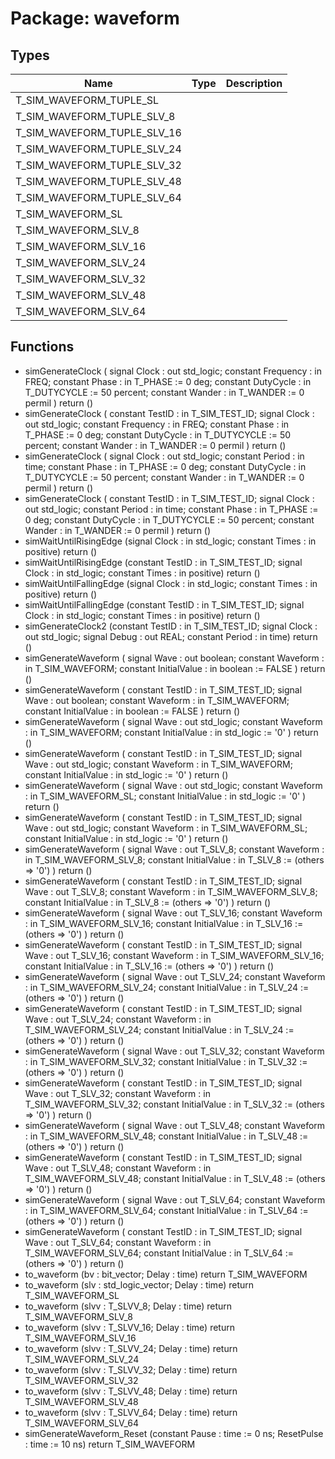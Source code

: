 # Package: waveform
## Types
| Name                        | Type | Description |
| --------------------------- | ---- | ----------- |
| T_SIM_WAVEFORM_TUPLE_SL     |      |             |
| T_SIM_WAVEFORM_TUPLE_SLV_8  |      |             |
| T_SIM_WAVEFORM_TUPLE_SLV_16 |      |             |
| T_SIM_WAVEFORM_TUPLE_SLV_24 |      |             |
| T_SIM_WAVEFORM_TUPLE_SLV_32 |      |             |
| T_SIM_WAVEFORM_TUPLE_SLV_48 |      |             |
| T_SIM_WAVEFORM_TUPLE_SLV_64 |      |             |
| T_SIM_WAVEFORM_SL           |      |             |
| T_SIM_WAVEFORM_SLV_8        |      |             |
| T_SIM_WAVEFORM_SLV_16       |      |             |
| T_SIM_WAVEFORM_SLV_24       |      |             |
| T_SIM_WAVEFORM_SLV_32       |      |             |
| T_SIM_WAVEFORM_SLV_48       |      |             |
| T_SIM_WAVEFORM_SLV_64       |      |             |
## Functions
- simGenerateClock <font id="function_arguments">(		signal	 Clock			: out	std_logic;
		constant Frequency	: in	FREQ;
		constant Phase			: in	T_PHASE			:=	0 deg;
		constant DutyCycle	: in	T_DUTYCYCLE	:= 50 percent;
		constant Wander			: in	T_WANDER		:=	0 permil
	)</font> <font id="function_return">return ()</font>
- simGenerateClock <font id="function_arguments">(		constant TestID			: in	T_SIM_TEST_ID;
		signal	 Clock			: out	std_logic;
		constant Frequency	: in	FREQ;
		constant Phase			: in	T_PHASE			:=	0 deg;
		constant DutyCycle	: in	T_DUTYCYCLE	:= 50 percent;
		constant Wander			: in	T_WANDER		:=	0 permil
	)</font> <font id="function_return">return ()</font>
- simGenerateClock <font id="function_arguments">(		signal	 Clock			: out	std_logic;
		constant Period			: in	time;
		constant Phase			: in	T_PHASE			:=	0 deg;
		constant DutyCycle	: in	T_DUTYCYCLE	:= 50 percent;
		constant Wander			: in	T_WANDER		:=	0 permil
	)</font> <font id="function_return">return ()</font>
- simGenerateClock <font id="function_arguments">(		constant TestID			: in	T_SIM_TEST_ID;
		signal	 Clock			: out	std_logic;
		constant Period			: in	time;
		constant Phase			: in	T_PHASE			:=	0 deg;
		constant DutyCycle	: in	T_DUTYCYCLE	:= 50 percent;
		constant Wander			: in	T_WANDER		:=	0 permil
	)</font> <font id="function_return">return ()</font>
- simWaitUntilRisingEdge <font id="function_arguments">(signal Clock : in std_logic; constant Times : in positive)</font> <font id="function_return">return ()</font>
- simWaitUntilRisingEdge <font id="function_arguments">(constant TestID : in T_SIM_TEST_ID; signal Clock : in std_logic; constant Times : in positive)</font> <font id="function_return">return ()</font>
- simWaitUntilFallingEdge <font id="function_arguments">(signal Clock : in std_logic; constant Times : in positive)</font> <font id="function_return">return ()</font>
- simWaitUntilFallingEdge <font id="function_arguments">(constant TestID : in T_SIM_TEST_ID; signal Clock : in std_logic; constant Times : in positive)</font> <font id="function_return">return ()</font>
- simGenerateClock2 <font id="function_arguments">(constant TestID : in T_SIM_TEST_ID; signal Clock : out std_logic; signal Debug : out REAL; constant Period : in time)</font> <font id="function_return">return ()</font>
- simGenerateWaveform <font id="function_arguments">(		signal	 Wave					: out	boolean;
		constant Waveform			: in	T_SIM_WAVEFORM;
		constant InitialValue	: in	boolean					:= FALSE
	)</font> <font id="function_return">return ()</font>
- simGenerateWaveform <font id="function_arguments">(		constant TestID				: in	T_SIM_TEST_ID;
		signal	 Wave					: out	boolean;
		constant Waveform			: in	T_SIM_WAVEFORM;
		constant InitialValue	: in	boolean					:= FALSE
	)</font> <font id="function_return">return ()</font>
- simGenerateWaveform <font id="function_arguments">(		signal	 Wave					: out	std_logic;
		constant Waveform			: in	T_SIM_WAVEFORM;
		constant InitialValue	: in	std_logic				:= '0'
	)</font> <font id="function_return">return ()</font>
- simGenerateWaveform <font id="function_arguments">(		constant TestID				: in	T_SIM_TEST_ID;
		signal	 Wave					: out	std_logic;
		constant Waveform			: in	T_SIM_WAVEFORM;
		constant InitialValue	: in	std_logic				:= '0'
	)</font> <font id="function_return">return ()</font>
- simGenerateWaveform <font id="function_arguments">(		signal	 Wave					: out	std_logic;
		constant Waveform			: in	T_SIM_WAVEFORM_SL;
		constant InitialValue	: in	std_logic				:= '0'
	)</font> <font id="function_return">return ()</font>
- simGenerateWaveform <font id="function_arguments">(		constant TestID				: in	T_SIM_TEST_ID;
		signal	 Wave					: out	std_logic;
		constant Waveform			: in	T_SIM_WAVEFORM_SL;
		constant InitialValue	: in	std_logic				:= '0'
	)</font> <font id="function_return">return ()</font>
- simGenerateWaveform <font id="function_arguments">(		signal	 Wave					: out	T_SLV_8;
		constant Waveform			: in	T_SIM_WAVEFORM_SLV_8;
		constant InitialValue	: in	T_SLV_8					:= (others => '0')
	)</font> <font id="function_return">return ()</font>
- simGenerateWaveform <font id="function_arguments">(		constant TestID				: in	T_SIM_TEST_ID;
		signal	 Wave					: out	T_SLV_8;
		constant Waveform			: in	T_SIM_WAVEFORM_SLV_8;
		constant InitialValue	: in	T_SLV_8					:= (others => '0')
	)</font> <font id="function_return">return ()</font>
- simGenerateWaveform <font id="function_arguments">(		signal	 Wave					: out	T_SLV_16;
		constant Waveform			: in	T_SIM_WAVEFORM_SLV_16;
		constant InitialValue	: in	T_SLV_16				:= (others => '0')
	)</font> <font id="function_return">return ()</font>
- simGenerateWaveform <font id="function_arguments">(		constant TestID				: in	T_SIM_TEST_ID;
		signal	 Wave					: out	T_SLV_16;
		constant Waveform			: in	T_SIM_WAVEFORM_SLV_16;
		constant InitialValue	: in	T_SLV_16				:= (others => '0')
	)</font> <font id="function_return">return ()</font>
- simGenerateWaveform <font id="function_arguments">(		signal	 Wave					: out	T_SLV_24;
		constant Waveform			: in	T_SIM_WAVEFORM_SLV_24;
		constant InitialValue	: in	T_SLV_24				:= (others => '0')
	)</font> <font id="function_return">return ()</font>
- simGenerateWaveform <font id="function_arguments">(		constant TestID				: in	T_SIM_TEST_ID;
		signal	 Wave					: out	T_SLV_24;
		constant Waveform			: in	T_SIM_WAVEFORM_SLV_24;
		constant InitialValue	: in	T_SLV_24				:= (others => '0')
	)</font> <font id="function_return">return ()</font>
- simGenerateWaveform <font id="function_arguments">(		signal	 Wave					: out	T_SLV_32;
		constant Waveform			: in	T_SIM_WAVEFORM_SLV_32;
		constant InitialValue	: in	T_SLV_32				:= (others => '0')
	)</font> <font id="function_return">return ()</font>
- simGenerateWaveform <font id="function_arguments">(		constant TestID				: in	T_SIM_TEST_ID;
		signal	 Wave					: out	T_SLV_32;
		constant Waveform			: in	T_SIM_WAVEFORM_SLV_32;
		constant InitialValue	: in	T_SLV_32				:= (others => '0')
	)</font> <font id="function_return">return ()</font>
- simGenerateWaveform <font id="function_arguments">(		signal	 Wave					: out	T_SLV_48;
		constant Waveform			: in	T_SIM_WAVEFORM_SLV_48;
		constant InitialValue	: in	T_SLV_48				:= (others => '0')
	)</font> <font id="function_return">return ()</font>
- simGenerateWaveform <font id="function_arguments">(		constant TestID				: in	T_SIM_TEST_ID;
		signal	 Wave					: out	T_SLV_48;
		constant Waveform			: in	T_SIM_WAVEFORM_SLV_48;
		constant InitialValue	: in	T_SLV_48				:= (others => '0')
	)</font> <font id="function_return">return ()</font>
- simGenerateWaveform <font id="function_arguments">(		signal	 Wave					: out	T_SLV_64;
		constant Waveform			: in	T_SIM_WAVEFORM_SLV_64;
		constant InitialValue	: in	T_SLV_64				:= (others => '0')
	)</font> <font id="function_return">return ()</font>
- simGenerateWaveform <font id="function_arguments">(		constant TestID				: in	T_SIM_TEST_ID;
		signal	 Wave					: out	T_SLV_64;
		constant Waveform			: in	T_SIM_WAVEFORM_SLV_64;
		constant InitialValue	: in	T_SLV_64				:= (others => '0')
	)</font> <font id="function_return">return ()</font>
- to_waveform <font id="function_arguments">(bv : bit_vector; Delay : time)</font> <font id="function_return">return T_SIM_WAVEFORM</font>
- to_waveform <font id="function_arguments">(slv : std_logic_vector; Delay : time)</font> <font id="function_return">return T_SIM_WAVEFORM_SL</font>
- to_waveform <font id="function_arguments">(slvv : T_SLVV_8; Delay : time)</font> <font id="function_return">return T_SIM_WAVEFORM_SLV_8</font>
- to_waveform <font id="function_arguments">(slvv : T_SLVV_16; Delay : time)</font> <font id="function_return">return T_SIM_WAVEFORM_SLV_16</font>
- to_waveform <font id="function_arguments">(slvv : T_SLVV_24; Delay : time)</font> <font id="function_return">return T_SIM_WAVEFORM_SLV_24</font>
- to_waveform <font id="function_arguments">(slvv : T_SLVV_32; Delay : time)</font> <font id="function_return">return T_SIM_WAVEFORM_SLV_32</font>
- to_waveform <font id="function_arguments">(slvv : T_SLVV_48; Delay : time)</font> <font id="function_return">return T_SIM_WAVEFORM_SLV_48</font>
- to_waveform <font id="function_arguments">(slvv : T_SLVV_64; Delay : time)</font> <font id="function_return">return T_SIM_WAVEFORM_SLV_64</font>
- simGenerateWaveform_Reset <font id="function_arguments">(constant Pause : time := 0 ns; ResetPulse : time := 10 ns)</font> <font id="function_return">return T_SIM_WAVEFORM</font>

